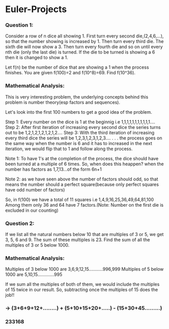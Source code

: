 # Euler-Projects

### Question 1: 
Consider a row of n dice all showing 1.
First turn every second die,(2,4,6,…), so that the number showing is increased by 1. Then turn every third die. The sixth die will now show a 3. 
Then turn every fourth die and so on until every nth die (only the last die) is turned. If the die to be turned is showing a 6 then it is changed to show a 1.

Let f(n) be the number of dice that are showing a 1 when the process finishes. You are given f(100)=2 and f(10^8)=69.
Find f(10^36).

### Mathematical Analysis: 
This is very interesting problem, the underlying concepts behind this problem is number theory(esp factors and sequences).

Let's look into the first 100 numbers to get a good idea of the problem.

Step 1: Every number on the dice is 1 at the beginnig i.e 1,1,1,1,1,1,1,1,1,1,1....
Step 2: After first iteration of increasing every second dice the series turns out to be 1,2,1,2,1,2,1,2,1,2....
Step 3: With the third iteration of increasing every third dice the series will be 1,2,3,1,2,3,1,2,3....
.
.
.
the process goes on the same way when the number is 6 and it has to increased in the next iteration, we would flip that to 1 and 
follow along the process.

Note 1: To have 1's at the completion of the process, the dice should have been turned at a multiple of 6 times. So, when does this heappen?
when the number has factors as 1,7,13...of the form 6n+1

Note 2: as we have seen above the number of factors should odd, so that means the number should a perfect square(because only perfect squares
                                                                                                                   have odd number of factors)
                                                                                                                   
So, in f(100) we have a total of 11 squares i.e 1,4,9,16,25,36,49,64,81,100  
Among them only 36 and 64 have 7 factors.(Note: Number on the first die is excluded in our counting)  

### Question 2: 
If we list all the natural numbers below 10 that are multiples of 3 or 5, we get 3, 5, 6 and 9. The sum of these multiples is 23.
Find the sum of all the multiples of 3 or 5 below 1000.

### Mathematical Analysis:
Multiples of 3 below 1000 are 3,6,9,12,15...........996,999
Multiples of 5 below 1000 are 5,10,15.............995

If we sum all the multiples of both of them, we would include the multiples of 15 twice in our result.
So, subtracting once the multiples of 15 does the job!!

### -> (3+6+9+12+........) + (5+10+15+20+.....) - (15+30+45.........)
### 233168
